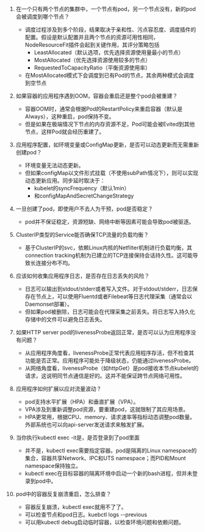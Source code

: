 1. 在一个只有两个节点的集群中，一个节点有pod，另一个节点没有，新的pod会被调度到哪个节点？
   - 调度过程涉及到多个阶段，结果取决于亲和性、污点容忍度、调度插件的配置。假设是默认配置并且两个节点的资源可用性相同，NodeResourceFit插件会起到关键作用，其评分策略包括
     - LeastAllocated（默认选项，优先选择资源使用量最小的节点）
     - MostAllocated（优先选择资源使用较多的节点）
     - RequestedToCapacityRatio（平衡资源使用率）
   - 在MostAllocated模式下会调度到已有Pod的节点，其余两种模式会调度到空节点
2. 如果容器的应用程序遇到OOM，容器会重启还是整个pod会被重建？
   - 容器OOM时，通常会根据Pod的RestartPolicy来重启容器（默认是Always），这种重启，pod保持不变。
   - 但是如果在极端情况下节点的内存资源不足，Pod可能会被Evited到其他节点，这样Pod就会经历重建了。

3. 应用程序配置，如环境变量或ConfigMap更新，是否可以动态更新而无需重新创建pod？
   - 环境变量无法动态更新。
   - 但如果configMap以文件形式挂载（不使用subPath情况下），则可以实现动态更新应用。同步延时取决于：
     - kubelet的syncFrequency（默认1min）
     - 和configMapAndSecretChangeStrategy
4. 一旦创建了pod，即使用户不去人为干预，pod是否稳定？
   - pod并不保证稳定，资源短缺、网络中断等因素可能会导致pod被驱逐。
5. ClusterIP类型的Service能否确保TCP流量的负载均衡？
   - 基于ClusterIP的svc，依赖Linux内核的Netfilter机制进行负载均衡，其connection tracking机制为已建立的TCP连接保持会话持久性。这可能导致长连接分布不均。
6. 应该如何收集应用程序日志，是否存在日志丢失的风险？
   - 日志可以输出到stdout/stderr或者写入文件。对于stdout/stderr，日志保存在节点上，可以使用Fluentd或者Filebeat等日志代理采集（通常会以Daemonset部署）。
   - 但如果pod被删除，日志可能会在代理采集之前丢失。将日志写入持久化存储中的文件可以避免日志丢失。
7. 如果HTTP server pod的livenessProbe返回正常，是否可以认为应用程序没有问题？
   - 从应用程序角度看，livenessProbe正常代表应用程序存活，但不检查其功能是否正常。应用程序可能处于降级状态，仍能通过livenessProbe。
   - 从网络角度看，livenessProbe（如httpGet）是pod接收本节点kubelet的请求，这说明同节点通信是好的。这并不能保证跨节点网络可用性。
8. 应用程序如何扩展以应对流量波动？
   - pod支持水平扩展（HPA）和垂直扩展（VPA）。
   - VPA涉及到重新调整pod资源，要重建pod，这就限制了其应用场景。
   - HPA更常用，根据CPU、memory、请求速率等指标动态调整pod数量。外部系统也可以向api-server发送请求来触发扩展。
9. 当你执行kubectl exec -it是，是否登录到了pod里面
   - 并不是，kubectl exec需要指定容器。pod是隔离的Linux namespace的集合，容器共享Network、IPC和UTS namespace；而PID和Mount namespace保持独立。
   - kubectl exec在目标容器的隔离环境中启动一个新的bash进程，但并未登录到pod中。
10. pod中的容器反复崩溃重启，怎么排查？
    - 容器反复崩溃，kubectl exec就用不了了。
    - 可以检查节点和pod日志。kuebctl logs --previous
    - 可以用kubectl debug启动临时容器，以检查环境问题和依赖问题。
